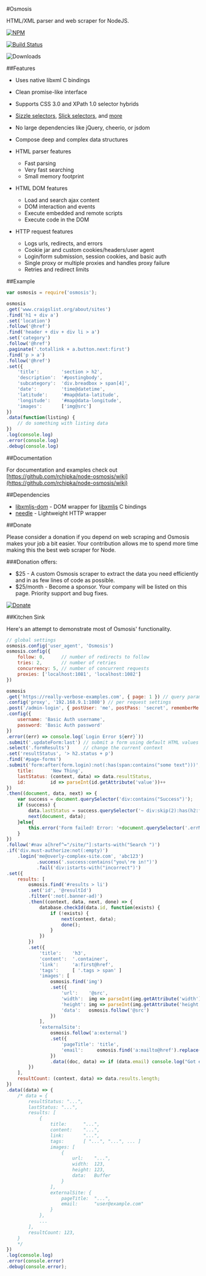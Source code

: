 #Osmosis

HTML/XML parser and web scraper for NodeJS.

[![NPM](https://nodei.co/npm/osmosis.png)](https://www.npmjs.com/package/osmosis)

[![Build Status](https://travis-ci.org/rchipka/node-osmosis.svg)](https://travis-ci.org/rchipka/node-osmosis)

![Downloads](https://img.shields.io/npm/dm/osmosis.svg)

##Features

- Uses native libxml C bindings
- Clean promise-like interface
- Supports CSS 3.0 and XPath 1.0 selector hybrids
- [Sizzle selectors](https://github.com/jquery/sizzle/wiki#other-selectors-and-conventions),
  [Slick selectors](http://mootools.net/core/docs/1.6.0/Slick/Slick), and
  [more](https://github.com/rchipka/node-osmosis/blob/master/docs/Selectors.md)
- No large dependencies like jQuery, cheerio, or jsdom
- Compose deep and complex data structures

- HTML parser features
    - Fast parsing
    - Very fast searching
    - Small memory footprint

- HTML DOM features
    - Load and search ajax content
    - DOM interaction and events
    - Execute embedded and remote scripts
    - Execute code in the DOM

- HTTP request features
    - Logs urls, redirects, and errors
    - Cookie jar and custom cookies/headers/user agent
    - Login/form submission, session cookies, and basic auth
    - Single proxy or multiple proxies and handles proxy failure
    - Retries and redirect limits

##Example

```javascript
var osmosis = require('osmosis');

osmosis
.get('www.craigslist.org/about/sites')
.find('h1 + div a')
.set('location')
.follow('@href')
.find('header + div + div li > a')
.set('category')
.follow('@href')
.paginate('.totallink + a.button.next:first')
.find('p > a')
.follow('@href')
.set({
    'title':        'section > h2',
    'description':  '#postingbody',
    'subcategory':  'div.breadbox > span[4]',
    'date':         'time@datetime',
    'latitude':     '#map@data-latitude',
    'longitude':    '#map@data-longitude',
    'images':       ['img@src']
})
.data(function(listing) {
    // do something with listing data
})
.log(console.log)
.error(console.log)
.debug(console.log)
```

##Documentation

For documentation and examples check out [https://github.com/rchipka/node-osmosis/wiki](https://github.com/rchipka/node-osmosis/wiki)

##Dependencies

- [libxmljs-dom](https://github.com/rchipka/libxmljs-dom) - DOM wrapper for [libxmljs](https://github.com/polotek/libxmljs) C bindings
- [needle](https://github.com/tomas/needle) - Lightweight HTTP wrapper

##Donate

Please consider a donation if you depend on web scraping and Osmosis makes your job a bit easier.
Your contribution allows me to spend more time making this the best web scraper for Node.

###Donation offers:

 - $25 - A custom Osmosis scraper to extract the data you need efficiently and in as few lines of code as possible.
 - $25/month - Become a sponsor. Your company will be listed on this page. Priority support and bug fixes.

[![Donate](https://www.paypalobjects.com/en_US/i/btn/btn_donate_LG.gif)](https://www.paypal.com/cgi-bin/webscr?item_name=node-osmosis&cmd=_donations&business=NAXMWBMWKUWUU)


##Kitchen Sink

Here's an attempt to demonstrate most of Osmosis' functionality.

```javascript
// global settings
osmosis.config('user_agent', 'Osmosis')
osmosis.config({
    follow: 0,      // number of redirects to follow
    tries: 2,       // number of retries
    concurrency: 5, // number of concurrent requests
    proxies: ['localhost:1081', 'localhost:1082']
})

osmosis
.get('https://really-verbose-examples.com', { page: 1 }) // query params ?page=1
.config('proxy', '192.168.9.1:1080') // per request settings
.post('/admin-login', { postUser: 'me', postPass: 'secret', rememberMe: true })
.config({
    username: 'Basic Auth username',
    password: 'Basic Auth password'
})
.error((err) => console.log(`Login Error ${err}`))
.submit('.updateForm:last') // submit a form using default HTML values
.select('.formResults')     // change the current context
.set('resultStatus', '> h2.status + p')
.find('#page-forms')
.submit('form:after(form.login):not(:has(span:contains("some text")))', { // submit a form and set some values
    title:      'New Thing',
    lastStatus: (context, data) => data.resultStatus,
    id:         id => parseInt(id.getAttribute('value'))++
})
.then((document, data, next) => {
    var success = document.querySelector('div:contains("Success")');
    if (success) {
        data.lastStatus = success.querySelector('~ div:skip(2):has(h2:first-child) !+ text():ends-with(" Code")').innerHTML;
        next(document, data);
    }else{
        this.error('Form failed! Error: '+document.querySelector('.errMessage !> div@data-error'))
    }
})
.follow('#nav a[href^="/site/"]:starts-with("Search ")')
.if('div.must-authorize:not(:empty)')
    .login('me@overly-complex-site.com', 'abc123')
           .success('.success:contains("you\'re in!")')
           .fail('div:istarts-with("incorrect")')
.set({
    results: [
        osmosis.find('#results > li')
        .set('id', '@resultId')
        .filter(':not(.banner-ad)')
        .then((context, data, next, done) => {
            database.checkId(data.id, function(exists) {
                if (!exists) {
                    next(context, data);
                    done();
                }
            })
        })
        .set({
            'title':    'h3',
            'content':  '.container',
            'link':     'a:first@href',
            'tags':     [ '.tags > span' ]
            'images': [
                osmosis.find('img')
                .set({
                    'url':    '@src',
                    'width':  img => parseInt(img.getAttribute('width')),
                    'height': img => parseInt(img.getAttribute('height')),
                    'data':   osmosis.follow('@src')
                })
            ],
            'externalSite':
                osmosis.follow('a:external')
                .set({
                    'pageTitle': 'title',
                    'email':     osmosis.find('a:mailto@href').replace(/^mailto\:/, '');
                })
                .data((doc, data) => if (data.email) console.log("Got email:", data.email))
        })
    ],
    resultCount: (context, data) => data.results.length;
})
.data((data) => {
    /* data = {
        resultStatus: "...",
        lastStatus: "...",
        results: [
            {
                title:      "...",
                content:    "...",
                link:       "...",
                tags:       [ "...", "...", ... ]
                images: [
                    {
                        url:    "...",
                        width:  123,
                        height: 123,
                        data:   Buffer
                    }
                ],
                externalSite: {
                    pageTitle:  "...",
                    email:      "user@example.com"
                }
            },
            ...
        ],
        resultCount: 123,
    }
    */
})
.log(console.log)
.error(console.error)
.debug(console.error);
```
